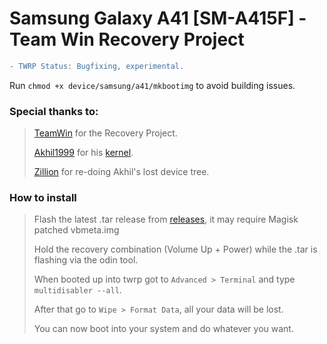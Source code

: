 # Samsung Galaxy A41 [SM-A415F] - Team Win Recovery Project

```diff
- TWRP Status: Bugfixing, experimental. 
```

Run ``chmod +x device/samsung/a41/mkbootimg`` to avoid building issues.
### Special thanks to:
> [TeamWin](https://github.com/TeamWin) for the Recovery Project.
> 
> [Akhil1999](https://github.com/akhil1999) for his [kernel](https://github.com/akhil1999/android_kernel_samsung_a41xx).
>
> [Zillion](https://github.com/DevZillion) for re-doing Akhil's lost device tree.

### How to install
> Flash the latest .tar release from [releases](https://github.com/Galaxy-MT6768/android_device_samsung_a41xx/releases), it may require Magisk patched vbmeta.img
> 
> Hold the recovery combination (Volume Up + Power) while the .tar is flashing via the odin tool.
> 
> When booted up into twrp got to ``Advanced > Terminal`` and type ``multidisabler --all``.
> 
> After that go to ``Wipe > Format Data``, all your data will be lost.
> 
> You can now boot into your system and do whatever you want.
